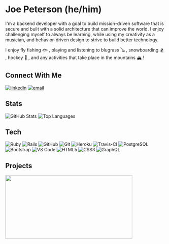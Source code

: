 # Joe Peterson (he/him)

I'm a backend developer with a goal to build mission-driven software that is secure and built with a solid architecture that can improve the world. I enjoy challenging myself to always be learning, while using my creativity as a musician, and behavior-driven design to strive to build better technology. 

I enjoy fly fishing 🐟 , playing and listening to blugrass 🪕 , snowboarding 🏂 , hockey 🏒 , and any activities that take place in the mountains 🏔 !

## Connect With Me

<section align="left">
  <a href="https://www.linkedin.com/in/joe-peterson-14718220b/"><img alt="linkedin"  src="https://img.shields.io/badge/-LinkedIn-black.svg?style=for-the-badge&logo=linkedin&colorB=1C5D99"/></a>
  <a href="mailto:petersonjoe5164@gmail.com"><img alt="email" src="https://img.shields.io/badge/-Email-f2c236.svg?style=for-the-badge&colorB=0078D4" /></a>
</section>

## Stats

![GitHub Stats](https://github-readme-stats.vercel.app/api?username=JoePeterson51&count_private=true&show_icons=true&theme=tokyonight)
![Top Languages](https://github-readme-stats.vercel.app/api/top-langs/?username=JoePeterson51&layout=compact&theme=tokyonight)

## Tech
<section align="left">

  ![Ruby](https://img.shields.io/badge/-Ruby-CC342D?style=plastic&logo=ruby)
  ![Rails](https://img.shields.io/badge/-Rails-CC0000?style=plastic&logo=ruby-on-rails)
  ![GitHub](https://img.shields.io/badge/-GitHub-181717?style=plastic&logo=github)
  ![Git](https://img.shields.io/badge/-Git-black?style=plastic&logo=git)
  ![Heroku](https://img.shields.io/badge/-Heroku-430098?style=plastic&logo=heroku)
  ![Travis-CI](https://badgen.net/badge/icon/travis?icon=travis&label)
  ![PostgreSQL](https://img.shields.io/badge/-PostgreSQL-ffffff?style=plastic&logo=postgresql)
  ![Bootstrap](https://img.shields.io/badge/-Bootstrap-302244?style=plastic&logo=bootstrap)
  ![VS Code](https://img.shields.io/badge/-VS%20Code-007ACC?style=plastic&logo=visual-studio-code)
  ![HTML5](https://img.shields.io/badge/-HTML5-E34F26?style=plastic&logo=html5&logoColor=white)
  ![CSS3](https://img.shields.io/badge/-CSS3-1572B6?style=plastic&logo=css3)
  ![GraphQL](https://badgen.net/badge/icon/graphql?icon=graphql&label)

</section>

## Projects

<section>
  <div>
      <a href="https://github.com/JoePeterson51/sweater_weather">
        <img src="https://github-readme-stats.vercel.app/api/pin/?          username=JoePeterson51&hide=html&repo=sweater_weather&theme=tokyonight"       
        align="center" height="200" width="400"/>
      </a>
  </div>
</section>
